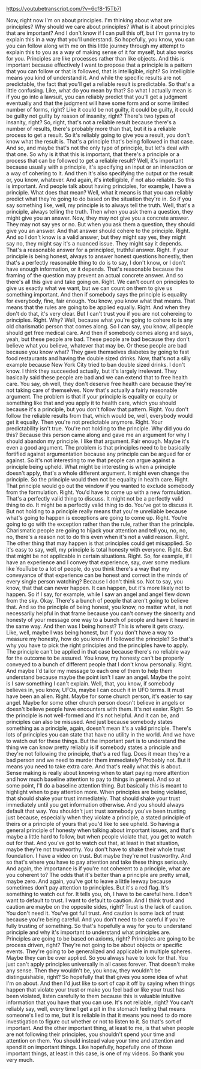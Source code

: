 https://youtubetranscript.com/?v=6cf8-15Tb7I

 Now, right now I'm on about principles. I'm thinking about what are principles? Why should we care about principles? What is it about principles that are important? And I don't know if I can pull this off, but I'm gonna try to explain this in a way that you'll understand. So hopefully, you know, you can you can follow along with me on this little journey through my attempt to explain this to you as a way of making sense of it for myself, but also works for you. Principles are like processes rather than like objects. And this is important because effectively I want to propose that a principle is a pattern that you can follow or that is followed, that is intelligible, right? So intelligible means you kind of understand it. And while the specific results are not predictable, the fact that you'll get a reliable result is predictable. So that's a little confusing. Like, what do you mean by that? So what I actually mean is if you go into a lawsuit, you can reliably predict that you'll get a judgment eventually and that the judgment will have some form and or some limited number of forms, right? Like it could be not guilty, it could be guilty, it could be guilty not guilty by reason of insanity, right? There's two types of insanity, right? So, right, that's not a reliable result because there's a number of results, there's probably more than that, but it is a reliable process to get a result. So it's reliably going to give you a result, you don't know what the result is. That's a principle that's being followed in that case. And so, and maybe that's not the only type of principle, but let's deal with that one. So why is it that this is important, that there's a principle or a process that can be followed to get a reliable result? Well, it's important because usually with a principle, it's specifying an input or an interaction or a way of cohering to it. And then it's also specifying the output or the result or, you know, whatever. And again, it's intelligible, if not also reliable. So this is important. And people talk about having principles, for example, I have a principle. What does that mean? Well, what it means is that you can reliably predict what they're going to do based on the situation they're in. So if you say something like, well, my principle is to always tell the truth. Well, that's a principle, always telling the truth. Then when you ask them a question, they might give you an answer. Now, they may not give you a concrete answer. They may not say yes or no. But when you ask them a question, they should give you an answer. And that answer should cohere to the principle. Right. And so I don't know is a valid answer, but they might say yes, they might say no, they might say it's a nuanced issue. They might say it depends. That's a reasonable answer for a principled, truthful answer. Right. If your principle is being honest, always to answer honest questions honestly, then that's a perfectly reasonable thing to do is to say, I don't know, or I don't have enough information, or it depends. That's reasonable because the framing of the question may prevent an actual concrete answer. And so there's all this give and take going on. Right. We can't count on principles to give us exactly what we want, but we can count on them to give us something important. And then if somebody says the principle is equality for everybody, fine, fair enough. You know, you know what that means. That means that the rules are going to be applied equally. Right. And when they don't do that, it's very clear. But I can't trust you if you are not cohereing to principles. Right. Why? Well, because what you're going to cohere to is any old charismatic person that comes along. So I can say, you know, all people should get free medical care. And then if somebody comes along and says, yeah, but these people are bad. These people are bad because they don't believe what you believe, whatever that may be. Or these people are bad because you know what? They gave themselves diabetes by going to fast food restaurants and having the double sized drinks. Now, that's not a silly example because New York City tried to ban double sized drinks. I don't know. I think they succeeded actually, but it's largely irrelevant. They basically said these people are bad and we can extend that to free health care. You say, oh well, they don't deserve free health care because they're not taking care of themselves. Now that's actually a fairly reasonable argument. The problem is that if your principle is equality or equity or something like that and you apply it to health care, which you should because it's a principle, but you don't follow that pattern. Right. You don't follow the reliable results from that, which would be, well, everybody would get it equally. Then you're not predictable anymore. Right. Your predictability isn't true. You're not holding to the principle. Why did you do this? Because this person came along and gave me an argument for why I should abandon my principle. I like that argument. Fair enough. Maybe it's even a good argument. The problem is that principles need to be basically fortified against argumentation because any principle can be argued for or against. So it's not interesting to me that people can argue against a principle being upheld. What might be interesting is when a principle doesn't apply, that's a whole different argument. It might even change the principle. So the principle would then not be equality in health care. Right. That principle would go out the window if you wanted to exclude somebody from the formulation. Right. You'd have to come up with a new formulation. That's a perfectly valid thing to discuss. It might not be a perfectly valid thing to do. It might be a perfectly valid thing to do. You've got to discuss it. But not holding to a principle really means that you're unreliable because what's going to happen is exceptions are going to come up. Right. You're going to go with the exception rather than the rule, rather than the principle. Charismatic people are going to hijack your attention and tell you, no, no, no, there's a reason not to do this even when it's not a valid reason. Right. The other thing that may happen is that principles could get misapplied. So it's easy to say, well, my principle is total honesty with everyone. Right. But that might be not applicable in certain situations. Right. So, for example, if I have an experience and I convey that experience, say, over some medium like YouTube to a lot of people, do you think there's a way that my conveyance of that experience can be honest and correct in the minds of every single person watching? Because I don't think so. Not to say, you know, that that can never happen. It can happen, but it's more likely not to happen. So if I say, for example, while I saw an angel and angel flew down from the sky. Okay. There's a bunch of people that aren't going to believe that. And so the principle of being honest, you know, no matter what, is not necessarily helpful in that frame because you can't convey the sincerity and honesty of your message one way to a bunch of people and have it heard in the same way. And then was I being honest? This is where it gets crazy. Like, well, maybe I was being honest, but if you don't have a way to measure my honesty, how do you know if I followed the principle? So that's why you have to pick the right principles and the principles have to apply. The principle can't be applied in that case because there's no reliable way for the outcome to be assured. You know, my honesty can't be properly conveyed to a bunch of different people that I don't know personally. Right. And maybe I'd tailor my message to each one of them to help them understand because maybe the point isn't I saw an angel. Maybe the point is I saw something I can't explain. Well, that, you know, if somebody believes in, you know, UFOs, maybe I can couch it in UFO terms. It must have been an alien. Right. Maybe for some church person, it's easier to say angel. Maybe for some other church person doesn't believe in angels or doesn't believe people have encounters with them. It's not easier. Right. So the principle is not well-formed and it's not helpful. And it can be, and principles can also be misused. And just because somebody states something as a principle, again, doesn't mean it's a valid principle. There's lots of principles you can state that have no utility in the world. And we have to watch out for these things. But the important part is to understand the thing we can know pretty reliably is if somebody states a principle and they're not following the principle, that's a red flag. Does it mean they're a bad person and we need to murder them immediately? Probably not. But it means you need to take extra care. And that's really what this is about. Sense making is really about knowing when to start paying more attention and how much baseline attention to pay to things in general. And so at some point, I'll do a baseline attention thing. But basically this is meant to highlight when to pay attention more. When principles are being violated, that should shake your trust immediately. That should shake your trust immediately until you get information otherwise. And you should always default that way. You shouldn't just trust somebody you've been trusting just because, especially when they violate a principle, a stated principle of theirs or a principle of yours that you'd like to see upheld. So having a general principle of honesty when talking about important issues, and that's maybe a little hard to follow, but when people violate that, you get to watch out for that. And you've got to watch out that, at least in that situation, maybe they're not trustworthy. You don't have to shake their whole trust foundation. I have a video on trust. But maybe they're not trustworthy. And so that's where you have to pay attention and take these things seriously. And again, the importance is if you're not coherent to a principle, what are you coherent to? The odds that it's better than a principle are pretty small, maybe zero. And again, you've got to leave a little leeway because sometimes don't pay attention to principles. But it's a red flag. It's something to watch out for. It tells you, oh, I have to be careful here. I don't want to default to trust. I want to default to caution. And I think trust and caution are maybe on the opposite sides, right? Trust is the lack of caution. You don't need it. You've got full trust. And caution is some lack of trust because you're being careful. And you don't need to be careful if you're fully trusting of something. So that's hopefully a way for you to understand principle and why it's important to understand what principles are. Principles are going to be based on axioms, right? Principles are going to be process driven, right? They're not going to be about objects or specific events. They're going to be generalized and applicable in multiple spheres. Maybe they can be over applied. So you always have to look for that. You just can't apply principles universally in all cases forever. That doesn't make any sense. Then they wouldn't be, you know, they wouldn't be distinguishable, right? So hopefully that that gives you some idea of what I'm on about. And then I'd just like to sort of cap it off by saying when things happen that violate your trust or make you feel bad or like your trust has been violated, listen carefully to them because this is valuable intuitive information that you have that you can use. It's not reliable, right? You can't reliably say, well, every time I get a pit in the stomach feeling that means someone's lied to me, but it is reliable in that it means you need to do more investigation to figure out whether or not to listen to it. So that's sort of important. And the other important thing, at least to me, is that when people are not following their principles, you shouldn't spend your time and attention on them. You should instead value your time and attention and spend it on important things. Like hopefully, hopefully one of those important things, at least in this case, is one of my videos. So thank you very much.